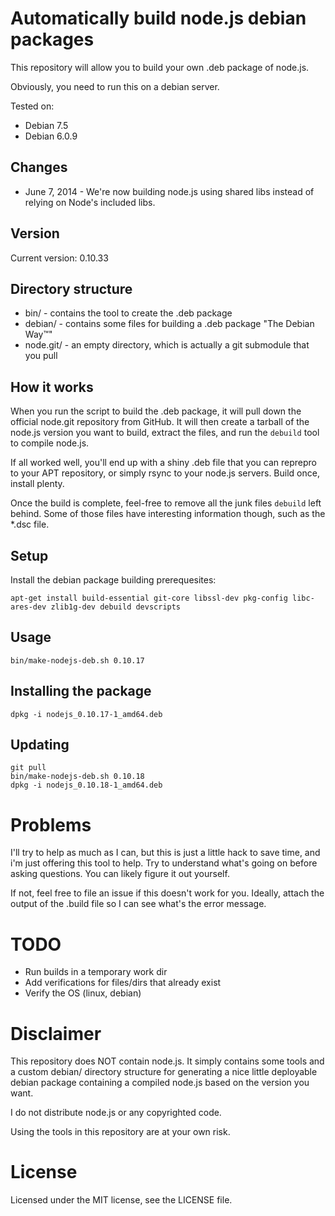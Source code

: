 # Automatically build node.js debian packages

This repository will allow you to build your own .deb package of node.js.

Obviously, you need to run this on a debian server.

Tested on:

  * Debian 7.5
  * Debian 6.0.9

## Changes

* June 7, 2014 - We're now building node.js using shared libs instead of relying on Node's included libs.

## Version

Current version: 0.10.33

## Directory structure

* bin/ - contains the tool to create the .deb package
* debian/ - contains some files for building a .deb package "The Debian Way™"
* node.git/ - an empty directory, which is actually a git submodule that you pull

## How it works

When you run the script to build the .deb package, it will pull down 
the official node.git repository from GitHub. It will then create a tarball 
of the node.js version you want to build, extract the files, and run the
`debuild` tool to compile node.js.

If all worked well, you'll end up with a shiny .deb file that you can reprepro
to your APT repository, or simply rsync to your node.js servers. Build once,
install plenty.

Once the build is complete, feel-free to remove all the junk files 
`debuild` left behind. Some of those files have interesting information 
though, such as the *.dsc file.

## Setup

Install the debian package building prerequesites:

`apt-get install build-essential git-core libssl-dev pkg-config libc-ares-dev zlib1g-dev debuild devscripts`

## Usage

`bin/make-nodejs-deb.sh 0.10.17`

## Installing the package

`dpkg -i nodejs_0.10.17-1_amd64.deb`

## Updating

```
git pull
bin/make-nodejs-deb.sh 0.10.18
dpkg -i nodejs_0.10.18-1_amd64.deb
```

# Problems

I'll try to help as much as I can, but this is just a little hack to save time,
and i'm just offering this tool to help. Try to understand what's going on 
before asking questions. You can likely figure it out yourself.

If not, feel free to file an issue if this doesn't work for you. Ideally, attach the
output of the .build file so I can see what's the error message.

# TODO

* Run builds in a temporary work dir
* Add verifications for files/dirs that already exist
* Verify the OS (linux, debian)

# Disclaimer

This repository does NOT contain node.js.
It simply contains some tools and a custom debian/ directory structure 
for generating a nice little deployable debian package containing a compiled
node.js based on the version you want.

I do not distribute node.js or any copyrighted code.

Using the tools in this repository are at your own risk.

# License

Licensed under the MIT license, see the LICENSE file.
